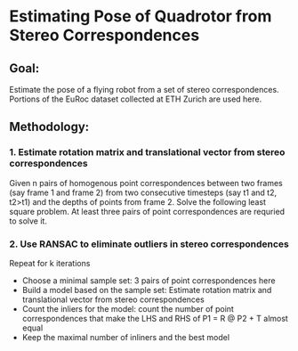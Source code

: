 # Estimating Pose of Quadrotor from Stereo Correspondences

## Goal:
Estimate the pose of a flying robot from a set of stereo correspondences. Portions of the EuRoc dataset collected at ETH Zurich are used here. 

## Methodology:

### 1. Estimate rotation matrix and translational vector from stereo correspondences

Given n pairs of homogenous point correspondences between two frames (say frame 1 and frame 2) from two consecutive timesteps (say t1 and t2, t2>t1) and the depths of points from frame 2. Solve the following least square problem. At least three pairs of point correspondences are requried to solve it. 

### 2. Use RANSAC to eliminate outliers in stereo correspondences
Repeat for k iterations
- Choose a minimal sample set: 3 pairs of point correspondences here
- Build a model based on the sample set: Estimate rotation matrix and translational vector from stereo correspondences
- Count the inliers for the model: count the number of point correspondences that make the LHS and RHS of P1 = R @ P2 + T almost equal
- Keep the maximal number of inliners and the best model
